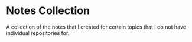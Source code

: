 # Notes Collection

A collection of the notes that I created for certain topics that I do not have individual repositories for. 
